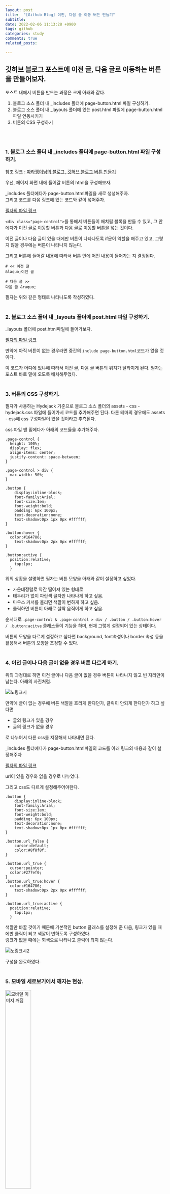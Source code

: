 ```yaml
---
layout: post
title:  "[Github Blog] 이전, 다음 글 이동 버튼 만들기"
subtitle:
date: 2022-02-06 11:13:28 +0900
tags: github
categories: study
comments: true
related_posts:

---
```


## 깃허브 블로그 포스트에 이전 글, 다음 글로 이동하는 버튼을 만들어보자.

포스트 내에서 버튼을 만드는 과정은 크게 아래와 같다.<br/>

1. 블로그 소스 폴더 내 _includes 폴더에 page-button.html 파일 구성하기.
2. 블로그 소스 폴더 내 _layouts 폴더에 있는 post.html 파일에 page-button.html 파일 연동시키기
3. 버튼의 CSS 구성하기
<br/>
<br/>

### 1. 블로그 소스 폴더 내 _includes 폴더에 page-button.html 파일 구성하기.<br/>

참조 링크 : [따라쟁이님의 블로그, 깃허브 블로그 버튼 만들기](https://khw11044.github.io/blog/githubpages/2020-12-26-making-blog-11/)<br/>

우선, 페이지 화면 내에 들어갈 버튼의 html을 구성해보자.<br/>

_includes 폴더에다가 page-button.html파일을 새로 생성해주자.<br/>
그리고 코드를 다음 링크에 있는 코드와 같이 넣어주자.<br/>

[필자의 파일 링크](https://github.com/wookikim95/wookikim95.github.io/blob/main/_includes/page-button_1.html)<br/>

`<div class="page-control">`를 통해서 버튼들이 배치될 블록을 만들 수 있고, 그 안에다가 이전 글로 이동할 버튼과 다음 글로 이동할 버튼을 넣는 것이다.<br/>

이전 글이나 다음 글이 있을 때에만 버튼이 나타나도록 if문이 역할을 해주고 있고, 그렇지 않을 경우에는 버튼이 나타나지 않는다.<br/>

그리고 버튼에 들어갈 내용에 따라서 버튼 안에 어떤 내용이 들어가는 지 결정된다.<br/>


```
# << 이전 글
&laquo;이전 글

# 다음 글 >>
다음 글 &raquo;
```

필자는 위와 같은 형태로 나타나도록 작성하였다.<br/>
<br/>

### 2. 블로그 소스 폴더 내 _layouts 폴더에 post.html 파일 구성하기.<br/>

_layouts 폴더에 post.html파일에 들어가보자.<br/>

[필자의 파일 링크](https://github.com/wookikim95/wookikim95.github.io/blob/main/_layouts/post.html)<br/>

만약에 아직 버튼이 없는 경우라면 중간의 `include page-button.html`코드가 없을 것이다.<br/>

이 코드가 어디에 있냐에 따라서 이전 글, 다음 글 버튼의 위치가 달라지게 된다. 필자는 포스트 바로 밑에 오도록 배치해두었다.<br/>
<br/>

### 3. 버튼의 CSS 구성하기.<br/>

필자가 사용하는 Hydejack 기준으로 블로그 소스 폴더의 assets - css - hydejack.css 파일에 들어가서 코드를 추가해주면 된다. 다른 테마의 경우에도 assets - css에 css 구성파일이 있을 것이라고 추측된다.<br/>

css 파일 맨 밑에다가 아래의 코드들을 추가해주자.

```
.page-control {
  height: 100%;
  display: flex;
  align-items: center;
  justify-content: space-between;
}

.page-control > div {
  max-width: 50%;
}

.button {
	display:inline-block;
	font-family:Arial;
	font-size:1em;
	font-weight:bold;
	padding: 6px 100px;
	text-decoration:none;
	text-shadow:0px 1px 0px #ffffff;
}

.button:hover {
  color:#164786;
	text-shadow:0px 2px 0px #ffffff;
}

.button:active {
  position:relative;
	top:1px;
  }
```

위의 상황을 설명하면 필자는 버튼 모양을 아래와 같이 설정하고 싶었다.<br/>
- 가운데정렬로 약간 떨어져 있는 형태로
- 테두리가 없이 파란색 글자만 나타나게 하고 싶음.
- 마우스 커서를 올리면 색깔이 변하게 하고 싶음.
- 클릭하면 버튼이 아래로 살짝 움직이게 하고 싶음.

순서대로 `.page-control & .page-control > div / .button / .button:hover / .button:acitve` 클래스들이 기능을 하며, 현재 그렇게 설정되어 있는 상태이다.<br/>

버튼의 모양을 다르게 설정하고 싶다면 background, font속성이나 border 속성 등을 활용해서 버튼의 모양을 조정할 수 있다.<br/>
<br/>

### 4. 이전 글이나 다음 글이 없을 경우 버튼 다르게 하기.<br/>

위의 과정대로 하면 이전 글이나 다음 글이 없을 경우 버튼이 나타나지 않고 빈 자리만이 남는다. 아래의 사진처럼.<br/>

![노링크시](https://github.com/wookikim95/wookikim95.github.io/blob/main/assets/img/study/github/2022-02-06_1.jpg?raw=true)

만약에 글이 없는 경우에 버튼 색깔을 흐리게 한다던가, 클릭이 안되게 한다던가 하고 싶다면

- 글의 링크가 있을 경우
- 글의 링크가 없을 경우

로 나누어서 다른 css를 지정해서 나타내면 된다.<br/>

_includes 폴더에다가 page-button.html파일의 코드를 아래 링크의 내용과 같이 설정해주자<br/>

[필자의 파일 링크](https://github.com/wookikim95/wookikim95.github.io/blob/main/_includes/page-button.html)<br/>

url이 있을 경우와 없을 경우로 나누었다.<br/>

그리고 css도 다르게 설정해주어야한다.<br/>
```
.button {
	display:inline-block;
	font-family:Arial;
	font-size:1em;
	font-weight:bold;
	padding: 6px 100px;
	text-decoration:none;
	text-shadow:0px 1px 0px #ffffff;
}

.button.url_false {
	cursor:default;
	color:#8f8f8f;
}

.button.url_true {
  cursor:pointer;
  color:#277ef0;
}
.button.url_true:hover {
  color:#164786;
	text-shadow:0px 2px 0px #ffffff;
}

.button.url_true:active {
  position:relative;
	top:1px;
  }
```
색깔만 바꿀 것이기 때문에 기본적인 button 클래스를 설정해 준 다음, 링크가 있을 때에만 클릭이 되고 색깔이 변하도록 구성하였다.<br/>
링크가 없을 때에는 회색으로 나타나고 클릭이 되지 않는다.<br/>

![노링크시2](https://github.com/wookikim95/wookikim95.github.io/blob/main/assets/img/study/github/2022-02-06_2.jpg?raw=true)

구성을 완료하였다.<br/>
<br/>

### 5. 모바일 세로보기에서 깨지는 현상.<br/>

<img src='https://github.com/wookikim95/wookikim95.github.io/blob/main/assets/img/study/github/2022-02-06_3.jpg?raw=true' alt='모바일 이미지 깨짐' style="width:40%; height:40%"><br/>

모바일로 블로그를 둘러보는데 이전글, 다음글 버튼이 깨지는 현상이 발생한다.<br/>
필자는 이 글 작성일 기준으로 갤럭시z폴드2를 사용하고 있었다.<br/>

세로보기 할 때에는 깨지지만, PC나 가로보기 할 때에는 깨지지 않는다.<br/>
원인을 분석해보니 세로보기 할때 화면 width값이 작아지는데 좌우 padding 값이 그에 비해서 커서 깨지는 것이었다.<br/>

그러면 가로보기, PC화면에서는 정상적으로 보이게 하되, 세로보기 할 때에만 폰트크기를 줄이고 padding 값을 줄이면 될 것이라 생각하였다.<br/>

참조 링크 : [모바일의 가로세로에 따라 달라지는 CSS 만들기](https://m.blog.naver.com/PostView.naver?isHttpsRedirect=true&blogId=qor3326&logNo=221172351222)

위 링크를 참조하여 hydejack.css에 있는 버튼 코드를 아래와 같이 수정하였다.<br/>

```
/* Landscape mode */
 @media only screen and (orientation: landscape) {
  .button {
    display:inline-block;
    font-family:Arial;
    font-size:25px;
    font-weight:bold;
    padding: 6px 100px;
    text-decoration:none;
    text-shadow:0px 1px 0px #ffffff;
  }
  .portrait_only   { display: none; }
}

/* Portrait mode */
@media only screen and (orientation: portrait) {
  .button {
    display:inline-block;
    font-family:Arial;
    font-size:16px;
    font-weight:bold;
    padding: 6px 20px;
    text-decoration:none;
    text-shadow:0px 1px 0px #ffffff;
  }
  .landscape_only  { display: none; }
}
```
가로모드나 PC버전 일때에는 좌우 padding 값이 크고 글자 크기가 커지도록, 세로모드일 때에는 좌우 padding 값이 작아지고 글자 크기가 작아지도록 만든다.<br/>

![모바일시험](https://github.com/wookikim95/wookikim95.github.io/blob/main/assets/img/study/github/2022-02-06_4.jpg?raw=true)

VS Code 터미널에서 bundle exec jekyll serve를 실행하고,
크롬이나 MS Edge에서 F12를 눌러 표시한 버튼을 누르면 모바일 환경에서의 UI를 시뮬레이션 할 수 있었다.<br/>

![모바일시험2](https://github.com/wookikim95/wookikim95.github.io/blob/main/assets/img/study/github/2022-02-06_5.jpg?raw=true)

왼쪽이 세로모드, 오른쪽이 가로모드이다.<br/>
오케이. MS Edge 개발자 도구에서 시험해보니 원하는 대로 출력된다.<br/>
<br/>

### 6. 혹은 width 크기에 따라서?<br/>

아니면.. Width크기에 따라서 조절을 해볼 수 도 있다.<br/>
개인적인 추측으로 가로모드, 세로모드가 결정되는 기준이 width랑 height 중에서 어느 쪽이 더 큰지 비교한 결과인 것 같다.<br/>

![모바일시험3](https://github.com/wookikim95/wookikim95.github.io/blob/main/assets/img/study/github/2022-02-06_8.jpg?raw=true)

핸드폰 같은 부분에서 세로모드로 보면 지금과 같은 폰트크기나 padding이 알맞지만, 태블릿 pc 같이 화면이 큰 상태에서 세로모드로 보면 오히려 폰트크기가 작으면 보기가 불편했다..<br/>

버튼이 깨지는 원인은 좌우 padding이 화면의 width보다 커서 발생한 것이니까, width값이 작을 때에만 padding을 조절하면 될까나??<br/>

```
/* width > 500px일 때 */
 @media (min-width:501px) {
  .button {
    display:inline-block;
    font-family:Arial;
    font-size:25px;
    font-weight:bold;
    padding: 6px 100px;
    text-decoration:none;
    text-shadow:0px 1px 0px #ffffff;
  }
}

/* width <= 500px일 때 */
@media (max-width:500px) {
  .button {
    display:inline-block;
    font-family:Arial;
    font-size:16px;
    font-weight:bold;
    padding: 6px 20px;
    text-decoration:none;
    text-shadow:0px 1px 0px #ffffff;
  }
}
```

가로모드, 세로모드에 따라 분류했던 부분을 수정했다. 버튼 클래스 안의 요소는 그대로 두고, 조건을 각기 다르게 부여했다.<br/>
필자는 width의 크기 500px을 경계값으로 설정했다.

![모바일시험4](https://github.com/wookikim95/wookikim95.github.io/blob/main/assets/img/study/github/2022-02-06_9.jpg?raw=true)

css 코드를 바꾼 뒤, MS Edge에서 시뮬레이션 해보았다.<br/>
450x824 그리고 1024x1500으로 같은 세로모드지만 버튼 속성이 다르게 적용되었다.<br/>

그리고 다시 갤럭시z폴드2에서 봤다. 역시 적용이 잘 되었다.<br/>
<br/>

### 해결해야 할 것<br/>

하지만 카테고리 별이 아닌 전체 포스트를 기준으로 이전 글과 다음 글의 링크가 연결된다.

CSS와 웹을 더 공부하고 나서, 카테고리 별로 보고 싶으면 카테고리 별로 볼 수 있도록 하는 방법도 짜야겠다.<br/>